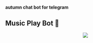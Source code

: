 #### autumn chat bot for telegram
<h2 align="centre">Music Play Bot 🎵</h2>

<p align="center">
  <img src="https://telegra.ph/file/6a607f92fcd30b5537f07.jpg">
</p>
